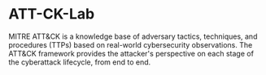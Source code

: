 # ATT-CK-Lab
MITRE ATT&amp;CK is a knowledge base of adversary tactics, techniques, and procedures (TTPs) based on real-world cybersecurity observations. The ATT&amp;CK framework provides the attacker's perspective on each stage of the cyberattack lifecycle, from end to end.
